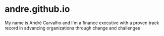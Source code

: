 # andre.github.io
My name is André Carvalho and I'm a finance executive with a proven track record in advancing organizations through change and challenges
